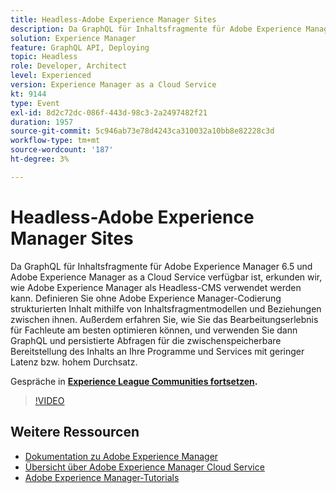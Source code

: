 ```yaml
---
title: Headless-Adobe Experience Manager Sites
description: Da GraphQL für Inhaltsfragmente für Adobe Experience Manager 6.5 und Adobe Experience Manager as a Cloud Service verfügbar ist, erkunden wir, wie Adobe Experience Manager als Headless-CMS verwendet werden kann. Definieren Sie ohne Adobe Experience Manager-Codierung strukturierten Inhalt mithilfe von Inhaltsfragmentmodellen und Beziehungen zwischen ihnen. Außerdem erfahren Sie, wie Sie das Bearbeitungserlebnis für Fachleute am besten optimieren können, und verwenden Sie dann GraphQL und persistierte Abfragen für die zwischenspeicherbare Bereitstellung des Inhalts an Ihre Programme und Services mit geringer Latenz bzw. hohem Durchsatz.
solution: Experience Manager
feature: GraphQL API, Deploying
topic: Headless
role: Developer, Architect
level: Experienced
version: Experience Manager as a Cloud Service
kt: 9144
type: Event
exl-id: 8d2c72dc-086f-443d-98c3-2a2497482f21
duration: 1957
source-git-commit: 5c946ab73e78d4243ca310032a10bb8e82228c3d
workflow-type: tm+mt
source-wordcount: '187'
ht-degree: 3%

---
```


# Headless-Adobe Experience Manager Sites

Da GraphQL für Inhaltsfragmente für Adobe Experience Manager 6.5 und Adobe Experience Manager as a Cloud Service verfügbar ist, erkunden wir, wie Adobe Experience Manager als Headless-CMS verwendet werden kann. Definieren Sie ohne Adobe Experience Manager-Codierung strukturierten Inhalt mithilfe von Inhaltsfragmentmodellen und Beziehungen zwischen ihnen. Außerdem erfahren Sie, wie Sie das Bearbeitungserlebnis für Fachleute am besten optimieren können, und verwenden Sie dann GraphQL und persistierte Abfragen für die zwischenspeicherbare Bereitstellung des Inhalts an Ihre Programme und Services mit geringer Latenz bzw. hohem Durchsatz.

Gespräche in **[Experience League Communities fortsetzen](https://adobe.ly/39H5BWo).**

>[!VIDEO](https://video.tv.adobe.com/v/337576/?quality=12&learn=on&hidetitle=true)

## Weitere Ressourcen

- [Dokumentation zu Adobe Experience Manager](https://experienceleague.adobe.com/docs/experience-manager-cloud-service.html?lang=de)
- [Übersicht über Adobe Experience Manager Cloud Service](https://experienceleague.adobe.com/docs/experience-manager-cloud-service/overview/home.html?lang=de)
- [Adobe Experience Manager-Tutorials](https://experienceleague.adobe.com/docs/experience-manager-tutorials.html?lang=de)
